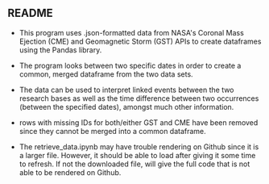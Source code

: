 ## README

- This program uses .json-formatted data from NASA's Coronal Mass Ejection (CME) and Geomagnetic Storm (GST) APIs to create dataframes using the Pandas library.

- The program looks between two specific dates in order to create a common, merged dataframe from the two data sets.

- The data can be used to interpret linked events between the two research bases as well as the time difference between two occurrences (between the specified dates), amongst much other information.

- rows with missing IDs for both/either GST and CME have been removed since they cannot be merged into a common dataframe.

- The retrieve_data.ipynb may have trouble rendering on Github since it is a larger file. However, it should be able to load after giving it some time to refresh. If not the downloaded file, will give the full code that is not able to be rendered on Github.
